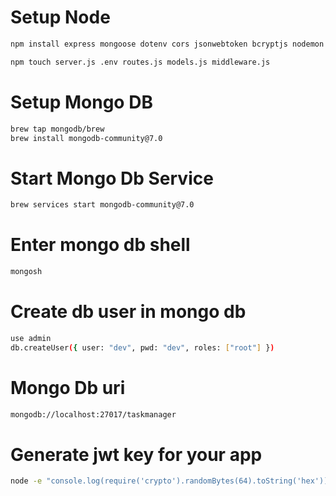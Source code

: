 # Setup Node

```sh
npm install express mongoose dotenv cors jsonwebtoken bcryptjs nodemon
```

```sh
npm touch server.js .env routes.js models.js middleware.js 
```

# Setup Mongo DB

```sh
brew tap mongodb/brew                                                                                 
brew install mongodb-community@7.0
```

# Start Mongo Db Service

```sh
brew services start mongodb-community@7.0
```

# Enter mongo db shell

```sh
mongosh
```

# Create db user in mongo db

```sh
use admin
db.createUser({ user: "dev", pwd: "dev", roles: ["root"] })
```

# Mongo Db uri 

```sh
mongodb://localhost:27017/taskmanager
```

# Generate jwt key for your app

```sh
node -e "console.log(require('crypto').randomBytes(64).toString('hex'))"
```